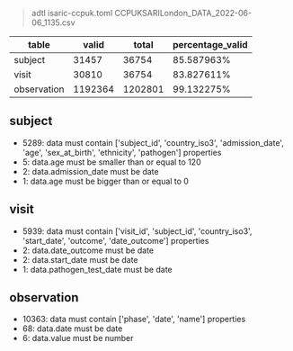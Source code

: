 >adtl isaric-ccpuk.toml CCPUKSARILondon_DATA_2022-06-06_1135.csv

|table          |valid  |total  |percentage_valid|
|---------------|-------|-------|----------------|
|subject        |31457  |36754  |85.587963% |
|visit          |30810  |36754  |83.827611% |
|observation    |1192364        |1202801        |99.132275% |

## subject

* 5289: data must contain ['subject_id', 'country_iso3', 'admission_date', 'age', 'sex_at_birth', 'ethnicity', 'pathogen'] properties
* 5: data.age must be smaller than or equal to 120
* 2: data.admission_date must be date
* 1: data.age must be bigger than or equal to 0

## visit

* 5939: data must contain ['visit_id', 'subject_id', 'country_iso3', 'start_date', 'outcome', 'date_outcome'] properties
* 2: data.date_outcome must be date
* 2: data.start_date must be date
* 1: data.pathogen_test_date must be date

## observation

* 10363: data must contain ['phase', 'date', 'name'] properties
* 68: data.date must be date
* 6: data.value must be number
